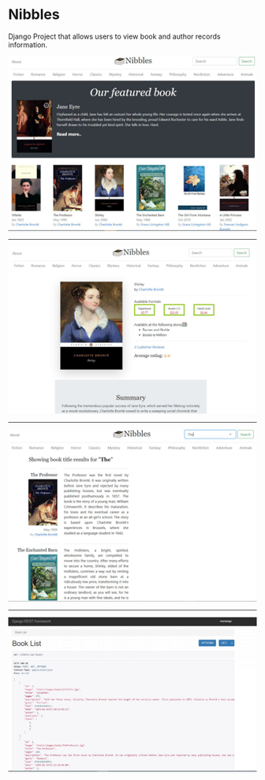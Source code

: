 # Nibbles
Django Project that allows users to view book and author records information. 

![alt text](https://raw.githubusercontent.com/Munanga/Nibbles/master/ScreenShots/home.JPG) 

---
![alt text](https://raw.githubusercontent.com/Munanga/Nibbles/master/ScreenShots/book.JPG)

---
![alt text](https://raw.githubusercontent.com/Munanga/Nibbles/master/ScreenShots/search.JPG)

---
![alt text](https://raw.githubusercontent.com/Munanga/Nibbles/master/ScreenShots/restAPI.JPG)
